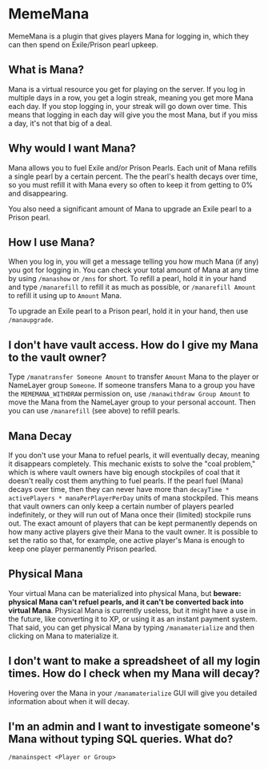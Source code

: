 # MemeMana

MemeMana is a plugin that gives players Mana for logging in, which they can then spend on Exile/Prison pearl upkeep.

## What is Mana?

Mana is a virtual resource you get for playing on the server.
If you log in multiple days in a row, you get a login streak, meaning you get more Mana each day.
If you stop logging in, your streak will go down over time.
This means that logging in each day will give you the most Mana, but if you miss a day, it's not that big of a deal.

## Why would I want Mana?

Mana allows you to fuel Exile and/or Prison Pearls.
Each unit of Mana refills a single pearl by a certain percent.
The the pearl's health decays over time, so you must refill it with Mana every so often to keep it from getting to 0% and disappearing.

You also need a significant amount of Mana to upgrade an Exile pearl to a Prison pearl.

## How I use Mana?

When you log in, you will get a message telling you how much Mana (if any) you got for logging in.
You can check your total amount of Mana at any time by using `/manashow` or `/mns` for short.
To refill a pearl, hold it in your hand and type `/manarefill` to refill it as much as possible, or `/manarefill Amount` to refill it using up to `Amount` Mana.

To upgrade an Exile pearl to a Prison pearl, hold it in your hand, then use `/manaupgrade`.

## I don't have vault access. How do I give my Mana to the vault owner?

Type `/manatransfer Someone Amount` to transfer `Amount` Mana to the player or NameLayer group `Someone`.
If someone transfers Mana to a group you have the `MEMEMANA_WITHDRAW` permission on, use `/manawithdraw Group Amount` to move the Mana from the NameLayer group to your personal account.
Then you can use `/manarefill` (see above) to refill pearls.

## Mana Decay

If you don't use your Mana to refuel pearls, it will eventually decay, meaning it disappears completely.
This mechanic exists to solve the "coal problem," which is where vault owners have big enough stockpiles of coal that it doesn't really cost them anything to fuel pearls.
If the pearl fuel (Mana) decays over time, then they can never have more than `decayTime * activePlayers * manaPerPlayerPerDay` units of mana stockpiled.
This means that vault owners can only keep a certain number of players pearled indefinitely, or they will run out of Mana once their (limited) stockpile runs out.
The exact amount of players that can be kept permanently depends on how many active players give their Mana to the vault owner.
It is possible to set the ratio so that, for example, one active player's Mana is enough to keep one player permanently Prison pearled.

## Physical Mana

Your virtual Mana can be materialized into physical Mana, but **beware: physical Mana can't refuel pearls, and it can't be converted back into virtual Mana**.
Physical Mana is currently useless, but it might have a use in the future, like converting it to XP, or using it as an instant payment system.
That said, you can get physical Mana by typing `/manamaterialize` and then clicking on Mana to materialize it.

## I don't want to make a spreadsheet of all my login times. How do I check when my Mana will decay?

Hovering over the Mana in your `/manamaterialize` GUI will give you detailed information about when it will decay.

## I'm an admin and I want to investigate someone's Mana without typing SQL queries. What do?

`/manainspect <Player or Group>`
